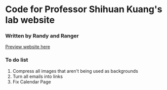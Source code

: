 # Code for Professor Shihuan Kuang's lab website
### Written by Randy and Ranger
[Preview website here](https://randy99kuang.github.io/)

### To do list
1. Compress all images that aren't being used as backgrounds 
2. Turn all emails into links 
3. Fix Calendar Page
